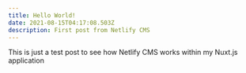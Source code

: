 ```yaml
---
title: Hello World!
date: 2021-08-15T04:17:08.503Z
description: First post from Netlify CMS
---
```

This is just a test post to see how Netlify CMS works within my Nuxt.js application